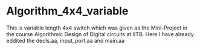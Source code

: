 # Algorithm_4x4_variable
This is variable length 4x4 switch which was given as the Mini-Project in the course Algorithmic Design of Digital circuits at IITB.
Here I have already eddited the decls.aa, input_port.aa and main.aa

